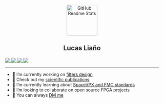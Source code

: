 <p align="center">
 <img width="100px" src="https://user-images.githubusercontent.com/49002137/122152057-06f25500-ce37-11eb-8e45-0d7ca0288693.png" align="center" alt="GitHub Readme Stats" />

 <h2 align="center">Lucas Liaño</h2>
</p>

<a href="https://github.com/lucasliano/">
  <img align="center" src="https://github-readme-stats.vercel.app/api?username=lucasliano&count_private=true&show_icons=true&theme=ayu-mirage" />
</a>
<a href="https://github.com/lucasliano/">
  <img align="center" src="https://github-readme-stats.vercel.app/api/top-langs/?username=lucasliano&layout=compact&langs_count=10&theme=ayu-mirage" />
</a>

<a href="https://github.com/lucasliano/gimbal">
  <img align="center" src="https://github-readme-stats.vercel.app/api/pin/?username=lucasliano&repo=gimbal&show_owner=true&theme=ayu-mirage" />
</a>
<a href="https://github.com/lucasliano/TC2">
  <img align="center" src="https://github-readme-stats.vercel.app/api/pin/?username=lucasliano&repo=TC2&show_owner=true&theme=ayu-mirage" />
</a>

---


- 🔭 I’m currently working on [filters design](https://github.com/lucasliano/TC2)
- 🔬 Check out my [scientific publications](https://github.com/lucasliano/publications)
- 🌱 I’m currently learning about [SpaceVPX and FMC standards](https://www.vita.com/Standards)
- 👯 I’m looking to collaborate on open source FPGA projects
- 💬  You can always [DM me](https://www.instagram.com/lucas_liano/)
